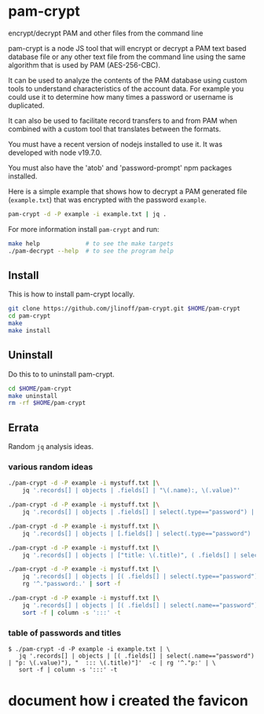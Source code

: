 # pam-crypt
encrypt/decrypt PAM and other files from the command line

pam-crypt is a node JS tool that will encrypt or decrypt a PAM text
based database file or any other text file from the command line
using the same algorithm that is used by PAM (AES-256-CBC).

It can be used to analyze the contents of the PAM database using
custom tools to understand characteristics of the account data.
For example you could use it to determine how many times a password
or username is duplicated.

It can also be used to facilitate record transfers to and from PAM
when combined with a custom tool that translates between the formats.

You must have a recent version of nodejs installed to use it. It was
developed with node v19.7.0.

You must also have the 'atob' and 'password-prompt' npm packages
installed.

Here is a simple example that shows how to decrypt a PAM generated
file (`example.txt`) that was encrypted with the password `example`.

```bash
pam-crypt -d -P example -i example.txt | jq .
```

For more information install `pam-crypt` and run:
```bash
make help             # to see the make targets
./pam-decrypt --help  # to see the program help
```

## Install
This is how to install pam-crypt locally.
```bash
git clone https://github.com/jlinoff/pam-crypt.git $HOME/pam-crypt
cd pam-crypt
make
make install
```

## Uninstall
Do this to to uninstall pam-crypt.

```bash
cd $HOME/pam-crypt
make uninstall
rm -rf $HOME/pam-crypt
```

## Errata

Random `jq` analysis ideas.


### various random ideas
```bash
./pam-crypt -d -P example -i mystuff.txt |\
    jq '.records[] | objects | .fields[] | "\(.name):, \(.value)"'

./pam-crypt -d -P example -i mystuff.txt |\
    jq '.records[] | objects | .fields[] | select(.type=="password") | "password: \(.value)"'

./pam-crypt -d -P example -i mystuff.txt |\
    jq '.records[] | objects | [.fields[] | select(.type=="password") | "password: \(.value)"]'

./pam-crypt -d -P example -i mystuff.txt |\
    jq '.records[] | objects | ["title: \(.title)", ( .fields[] | select(.type=="password") | "password: \(.value)")]'

./pam-crypt -d -P example -i mystuff.txt |\
    jq '.records[] | objects | [( .fields[] | select(.type=="password") | "password: \(.value)"), "title: \(.title)"]'  -c | \
    rg '^."password:.' | sort -f

./pam-crypt -d -P example -i mystuff.txt |\
    jq '.records[] | objects | [( .fields[] | select(.name=="password") | "p: \(.value)"), "  ::: \(.title)"]'  -c | rg '^."p:' | \
    sort -f | column -s ':::' -t
```

### table of passwords and titles
```
$ ./pam-crypt -d -P example -i example.txt | \
   jq '.records[] | objects | [( .fields[] | select(.name=="password") | "p: \(.value)"), "  ::: \(.title)"]'  -c | rg '^."p:' | \
   sort -f | column -s ':::' -t
```

# document how i created the favicon
